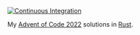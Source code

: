 [![Continuous Integration](https://github.com/schubart/AdventOfCode_2022_Rust/actions/workflows/ci.yaml/badge.svg)](https://github.com/schubart/AdventOfCode_2022_Rust/actions/workflows/ci.yaml)

My [Advent of Code 2022](https://adventofcode.com/2022/) solutions in [Rust](https://www.rust-lang.org/).